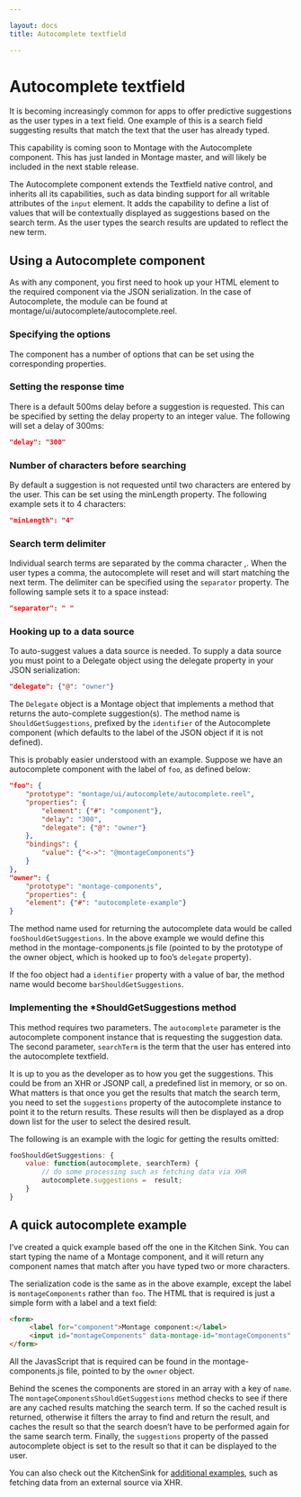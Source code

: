```yaml
---

layout: docs
title: Autocomplete textfield

---
```


# Autocomplete textfield

It is becoming increasingly common for apps to offer predictive suggestions as the user types in a text field. One example of this is a search field suggesting results that match the text that the user has already typed.

This capability is coming soon to Montage with the Autocomplete component. This has just landed in Montage master, and will likely be included in the next stable release.

The Autocomplete component extends the Textfield native control, and inherits all its capabilities, such as data binding support for all writable attributes of the `input` element. It adds the capability to define a list of values that will be contextually displayed as suggestions based on the search term. As the user types the search results are updated to reflect the new term.

## Using a Autocomplete component
As with any component, you first need to hook up your HTML element to the required component via the JSON serialization. In the case of Autocomplete, the module can be found at montage/ui/autocomplete/autocomplete.reel.

### Specifying the options
The component has a number of options that can be set using the corresponding properties.

### Setting the response time
There is a default 500ms delay before a suggestion is requested. This can be specified by setting the delay property to an integer value. The following will set a delay of 300ms:
```json
"delay": "300"
```

### Number of characters before searching
By default a suggestion is not requested until two characters are entered by the user. This can be set using the minLength property. The following example sets it to 4 characters:
```json
"minLength": "4"
```

### Search term delimiter
Individual search terms are separated by the comma character ,. When the user types a comma, the autocomplete will reset and will start matching the next term. The delimiter can be specified using the `separator` property. The following sample sets it to a space instead:
```json
"separator": " "
```

### Hooking up to a data source
To auto-suggest values a data source is needed. To supply a data source you must point to a Delegate object using the delegate property in your JSON serialization:
```json
"delegate": {"@": "owner"}
```

The `Delegate` object is a Montage object that implements a method that returns the auto-complete suggestion(s). The method name is `ShouldGetSuggestions`, prefixed by the `identifier` of the Autocomplete component (which defaults to the label of the JSON object if it is not defined).

This is probably easier understood with an example. Suppose we have an autocomplete component with the label of `foo`, as defined below:
```json
"foo": {
    "prototype": "montage/ui/autocomplete/autocomplete.reel",
    "properties": {
        "element": {"#": "component"},
        "delay": "300",
        "delegate": {"@": "owner"}
    },
    "bindings": {
        "value": {"<->": "@montageComponents"}
    }
},
"owner": {
    "prototype": "montage-components",
    "properties": {
    "element": {"#": "autocomplete-example"}
}
```

The method name used for returning the autocomplete data would be called `fooShouldGetSuggestions`. In the above example we would define this method in the montage-components.js file (pointed to by the prototype of the owner object, which is hooked up to foo’s `delegate` property).

If the foo object had a `identifier` property with a value of bar, the method name would become `barShouldGetSuggestions`.

### Implementing the *ShouldGetSuggestions method
This method requires two parameters. The `autocomplete` parameter is the autocomplete component instance that is requesting the suggestion data. The second parameter, `searchTerm` is the term that the user has entered into the autocomplete textfield.

It is up to you as the developer as to how you get the suggestions. This could be from an XHR or JSONP call, a predefined list in memory, or so on. What matters is that once you get the results that match the search term, you need to set the `suggestions` property of the autocomplete instance to point it to the return results. These results will then be displayed as a drop down list for the user to select the desired result.

The following is an example with the logic for getting the results omitted:
```js
fooShouldGetSuggestions: {
    value: function(autocomplete, searchTerm) {
        // do some processing such as fetching data via XHR
        autocomplete.suggestions =  result;
    }
}
```

## A quick autocomplete example
I’ve created a quick example based off the one in the Kitchen Sink. You can start typing the name of a Montage component, and it will return any component names that match after you have typed two or more characters.

The serialization code is the same as in the above example, except the label is `montageComponents` rather than `foo`. The HTML that is required is just a simple form with a label and a text field:
```html
<form>
     <label for="component">Montage component:</label>
     <input id="montageComponents" data-montage-id="montageComponents" type="text" placeholder="Component name" />
</form>
```

All the JavasScript that is required can be found in the montage-components.js file, pointed to by the `owner` object.

Behind the scenes the components are stored in an array with a key of `name`. The `montageComponentsShouldGetSuggestions` method checks to see if there are any cached results matching the search term. If so the cached result is returned, otherwise it filters the array to find and return the result, and caches the result so that the search doesn’t have to be performed again for the same search term. Finally, the `suggestions` property of the passed autocomplete object is set to the result so that it can be displayed to the user.

You can also check out the KitchenSink for [additional examples](http://montagejs.github.com/montage/samples/sink/#autocomplete), such as fetching data from an external source via XHR.
